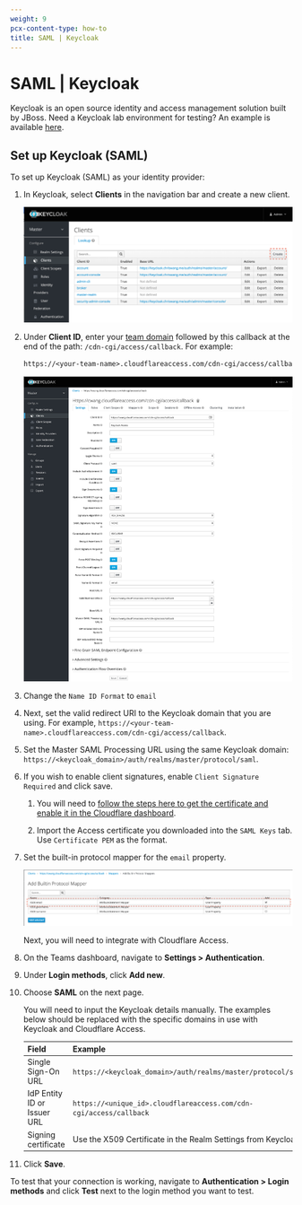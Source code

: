 ```yaml
---
weight: 9
pcx-content-type: how-to
title: SAML | Keycloak
---
```


# SAML | Keycloak

Keycloak is an open source identity and access management solution built by JBoss. Need a Keycloak lab environment for testing? An example is available [here](https://github.com/mw866/tunnel-keycloak).

## Set up Keycloak (SAML)

To set up Keycloak (SAML) as your identity provider:

1. In Keycloak, select **Clients** in the navigation bar and create a new client.

   ![SAML Client](../../static/documentation/identity/keycloak/create-client.png)

1. Under **Client ID**, enter your [team domain](/glossary#team-domain) followed by this callback at the end of the path: `/cdn-cgi/access/callback`. For example:

   ```txt
   https://<your-team-name>.cloudflareaccess.com/cdn-cgi/access/callback
   ```

   ![SAML Client](../../static/documentation/identity/keycloak/configure-client.png)

1. Change the `Name ID Format` to `email`

1. Next, set the valid redirect URI to the Keycloak domain that you are using. For example, `https://<your-team-name>.cloudflareaccess.com/cdn-cgi/access/callback`.

1. Set the Master SAML Processing URL using the same Keycloak domain: `https://<keycloak_domain>/auth/realms/master/protocol/saml`.

1. If you wish to enable client signatures, enable `Client Signature Required` and click save.

   1. You will need to [follow the steps here to get the certificate and enable it in the Cloudflare dashboard](/identity/idp-integration/signed_authn).

   1. Import the Access certificate you downloaded into the `SAML Keys` tab. Use `Certificate PEM` as the format.

1. Set the built-in protocol mapper for the `email` property.

   ![Mapper](../../static/documentation/identity/keycloak/protocol-mapper.png)

   Next, you will need to integrate with Cloudflare Access.

1. On the Teams dashboard, navigate to **Settings > Authentication**.

1. Under **Login methods**, click **Add new**.

1. Choose **SAML** on the next page.

   You will need to input the Keycloak details manually. The examples below should be replaced with the specific domains in use with Keycloak and Cloudflare Access.

   | Field                       | Example                                                            |
   | --------------------------- | ------------------------------------------------------------------ |
   | Single Sign-On URL          | `https://<keycloak_domain>/auth/realms/master/protocol/saml`       |
   | IdP Entity ID or Issuer URL | `https://<unique_id>.cloudflareaccess.com/cdn-cgi/access/callback` |
   | Signing certificate         | Use the X509 Certificate in the Realm Settings from Keycloak       |

1. Click **Save**.

To test that your connection is working, navigate to **Authentication > Login methods** and click **Test** next to the login method you want to test.